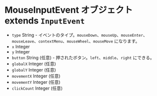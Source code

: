 # MouseInputEvent オブジェクト extends `InputEvent`

* `type` String - イベントのタイプ。`mouseDown`、`mouseUp`、`mouseEnter`、`mouseLeave`、`contextMenu`、`mouseWheel`、`mouseMove` になります。
* `x` Integer
* `y` Integer
* `button` String (任意) - 押されたボタン。`left`、`middle`、`right` にできる。
* `globalX` Integer (任意)
* `globalY` Integer (任意)
* `movementX` Integer (任意)
* `movementY` Integer (任意)
* `clickCount` Integer (任意)
